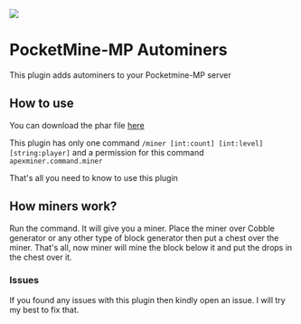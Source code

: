 [![](https://poggit.pmmp.io/shield.state/ApexMiner)](https://poggit.pmmp.io/p/ApexMiner)


# PocketMine-MP Autominers

This plugin adds autominers to your Pocketmine-MP server

## How to use

You can download the phar file [here](https://poggit.pmmp.io/ci/VpsOP/ApexMiner/ApexMiner)

This plugin has only one command `/miner [int:count] [int:level] [string:player]` and a permission for this command `apexminer.command.miner`

That's all you need to know to use this plugin

## How miners work?

Run the command. It will give you a miner. Place the miner over Cobble generator or any other type of block generator then put a chest over the miner. That's all, now miner will mine the block below it and put the drops in the chest over it.

### Issues

If you found any issues with this plugin then kindly open an issue. I will try my best to fix that.


